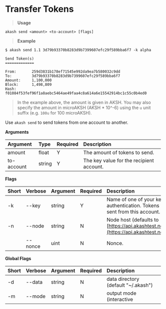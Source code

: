 # Transfer Tokens

> **Usage**

```text
akash send <amount> <to-account> [flags]
```

> **Example**

```text
$ akash send 1.1 3d79b93370b8283d9b7399607efc29f589bba6f7 -k alpha

Send Token(s)
=============

From:   	259d3831b178ef71545e992da9ea7b580032c9dd
To:     	3d79b93370b8283d9b7399607efc29f589bba6f7
Amount: 	1,100,000
Block:  	1,498,809
Hash:   	f01084f53fef96f1a8aebc5464ae49faa4c8a614a6e15542914bc1c55c0b4ed0

```

> In the example above, the amount is given in AKSH. You may also specify the amount in microAKSH \(AKSH \* 10^-6\) using the `u` unit suffix \(e.g. `100u` for 100 microAKSH\).

Use `akash send` to send tokens from one account to another.

**Arguments**

| Argument | Type | Required | Description |
| :--- | :--- | :--- | :--- |
| amount | float | Y | The amount of tokens to send. |
| to-account | string | Y | The key value for the recipient account. |

**Flags**

| Short | Verbose | Argument | Required | Description |
| :--- | :--- | :--- | :--- | :--- |
| -k | --key | string | Y | Name of one of your keys, for authentication. Tokens will be sent from this account. |
| -n | --node | string | N | Node host \(defaults to [https://api.akashtest.net:80](https://api.akashtest.net:80)\). |
|  | --nonce | uint | N | Nonce. |

**Global Flags**

| Short | Verbose | Argument | Required | Description |
| :--- | :--- | :--- | :--- | :--- |
| -d | --data | string | N | data directory (default "~/.akash") |
| -m | --mode | string | N | output mode (interactive|shell|json) (default "interactive") |

